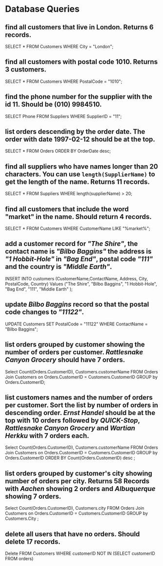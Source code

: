 # Database Queries

## find all customers that live in London. Returns 6 records.

SELECT * FROM Customers WHERE City = "London";

## find all customers with postal code 1010. Returns 3 customers.

SELECT * FROM Customers WHERE PostalCode = "1010";

## find the phone number for the supplier with the id 11. Should be (010) 9984510.

SELECT Phone FROM Suppliers WHERE SupplierID = "11";

## list orders descending by the order date. The order with date 1997-02-12 should be at the top.

SELECT * FROM Orders ORDER BY OrderDate desc;

## find all suppliers who have names longer than 20 characters. You can use `length(SupplierName)` to get the length of the name. Returns 11 records.

SELECT * FROM Suppliers WHERE length(supplierName) > 20;

## find all customers that include the word "market" in the name. Should return 4 records.

SELECT * FROM Customers WHERE CustomerName LIKE "%market%";

## add a customer record for _"The Shire"_, the contact name is _"Bilbo Baggins"_ the address is _"1 Hobbit-Hole"_ in _"Bag End"_, postal code _"111"_ and the country is _"Middle Earth"_.

INSERT INTO customers (CustomerName,ContactName, Address, City, PostalCode, Country) Values ("The Shire", "Bilbo Baggins", "1 Hobbit-Hole", "Bag End", "111", "Middle Earth" );

## update _Bilbo Baggins_ record so that the postal code changes to _"11122"_.

UPDATE Customers SET PostalCode = "11122" WHERE ContactName = "Bilbo Baggins";

## list orders grouped by customer showing the number of orders per customer. _Rattlesnake Canyon Grocery_ should have 7 orders.

Select Count(Orders.CustomerID), Customers.customerName FROM Orders Join Customers on Orders.CustomerID = Customers.CustomerID GROUP by Orders.CustomerID;

## list customers names and the number of orders per customer. Sort the list by number of orders in descending order. _Ernst Handel_ should be at the top with 10 orders followed by _QUICK-Stop_, _Rattlesnake Canyon Grocery_ and _Wartian Herkku_ with 7 orders each.

Select Count(Orders.CustomerID), Customers.customerName FROM Orders Join Customers on Orders.CustomerID = Customers.CustomerID GROUP by Orders.CustomerID ORDER BY Count(Orders.CustomerID) desc ;

## list orders grouped by customer's city showing number of orders per city. Returns 58 Records with _Aachen_ showing 2 orders and _Albuquerque_ showing 7 orders.

Select Count(Orders.CustomerID), Customers.city FROM Orders Join Customers on Orders.CustomerID = Customers.CustomerID GROUP by Customers.City  ;

## delete all users that have no orders. Should delete 17 records.

Delete FROM Customers WHERE customerID NOT IN (SELECT customerID FROM orders)
